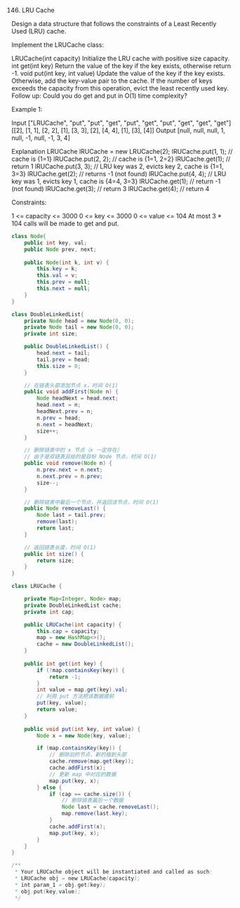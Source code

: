 146. LRU Cache

Design a data structure that follows the constraints of a Least Recently Used (LRU) cache.

Implement the LRUCache class:

LRUCache(int capacity) Initialize the LRU cache with positive size capacity.
int get(int key) Return the value of the key if the key exists, otherwise return -1.
void put(int key, int value) Update the value of the key if the key exists. Otherwise, add the key-value pair to the cache. If the number of keys exceeds the capacity from this operation, evict the least recently used key.
Follow up:
Could you do get and put in O(1) time complexity?

 

Example 1:

Input
["LRUCache", "put", "put", "get", "put", "get", "put", "get", "get", "get"]
[[2], [1, 1], [2, 2], [1], [3, 3], [2], [4, 4], [1], [3], [4]]
Output
[null, null, null, 1, null, -1, null, -1, 3, 4]

Explanation
LRUCache lRUCache = new LRUCache(2);
lRUCache.put(1, 1); // cache is {1=1}
lRUCache.put(2, 2); // cache is {1=1, 2=2}
lRUCache.get(1);    // return 1
lRUCache.put(3, 3); // LRU key was 2, evicts key 2, cache is {1=1, 3=3}
lRUCache.get(2);    // returns -1 (not found)
lRUCache.put(4, 4); // LRU key was 1, evicts key 1, cache is {4=4, 3=3}
lRUCache.get(1);    // return -1 (not found)
lRUCache.get(3);    // return 3
lRUCache.get(4);    // return 4


Constraints:

1 <= capacity <= 3000
0 <= key <= 3000
0 <= value <= 104
At most 3 * 104 calls will be made to get and put.

```java
class Node{
    public int key, val;
    public Node prev, next;
    
    public Node(int k, int v) {
        this.key = k;
        this.val = v;
        this.prev = null;
        this.next = null;
    }
}

class DoubleLinkedList{
    private Node head = new Node(0, 0);
    private Node tail = new Node(0, 0);
    private int size;

    public DoubleLinkedList() {
        head.next = tail;
        tail.prev = head;
        this.size = 0;
    }

    // 在链表头部添加节点 x，时间 O(1)
    public void addFirst(Node n) {
        Node headNext = head.next;
        head.next = n;
        headNext.prev = n;
        n.prev = head;
        n.next = headNext;
        size++;
    }

    // 删除链表中的 x 节点（x 一定存在）
    // 由于是双链表且给的是目标 Node 节点，时间 O(1)
    public void remove(Node n) {
        n.prev.next = n.next;
        n.next.prev = n.prev;
        size--;
    }

    // 删除链表中最后一个节点，并返回该节点，时间 O(1)
    public Node removeLast() {
        Node last = tail.prev;
        remove(last);
        return last;
    }

    // 返回链表长度，时间 O(1)
    public int size() {
        return size;
    }
}

class LRUCache {

    private Map<Integer, Node> map;
    private DoubleLinkedList cache;
    private int cap;

    public LRUCache(int capacity) {
        this.cap = capacity;
        map = new HashMap<>();
        cache = new DoubleLinkedList();
    }
    
    public int get(int key) {
        if (!map.containsKey(key)) {
            return -1;
        }
        int value = map.get(key).val;
        // 利用 put 方法把该数据提前
        put(key, value);
        return value;
    }
    
    public void put(int key, int value) {
        Node x = new Node(key, value);

        if (map.containsKey(key)) {
            // 删除旧的节点，新的插到头部
            cache.remove(map.get(key));
            cache.addFirst(x);
            // 更新 map 中对应的数据
            map.put(key, x);
        } else {
            if (cap == cache.size()) {
                // 删除链表最后一个数据
                Node last = cache.removeLast();
                map.remove(last.key);
            }
            cache.addFirst(x);
            map.put(key, x);
        }
    }
}

/**
 * Your LRUCache object will be instantiated and called as such:
 * LRUCache obj = new LRUCache(capacity);
 * int param_1 = obj.get(key);
 * obj.put(key,value);
 */
```

